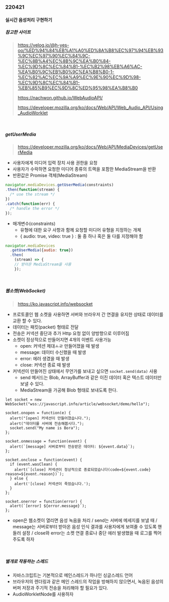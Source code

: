 ### 220421

#### 실시간 음성처리 구현하기

##### 참고한 사이트

> https://velog.io/@h-yes-oo/%ED%94%84%EB%A1%A0%ED%8A%B8%EC%97%94%EB%93%9C%EC%97%90%EC%84%9C-%EC%8B%A4%EC%8B%9C%EA%B0%84-%EC%9D%8C%EC%84%B1-%EC%B2%98%EB%A6%AC-%EA%B0%9C%EB%B0%9C%EA%B8%B0-1-%EC%82%AC%EC%9A%A9%EC%9E%90%EC%9D%98-%EC%9D%8C%EC%84%B1-%EB%85%B9%EC%9D%8C%ED%95%98%EA%B8%B0
>
> https://nachwon.github.io/WebAudioAPI/
>
> https://developer.mozilla.org/ko/docs/Web/API/Web_Audio_API/Using_AudioWorklet

<br>

##### getUserMedia

> https://developer.mozilla.org/ko/docs/Web/API/MediaDevices/getUserMedia

- 사용자에게 미디어 입력 장치 사용 권한을 요청
- 사용자가 수락하면 요청한 미디어 종류의 트랙을 포함한 MediaStream을 반환
- 반환값은 Promise 객체(MediaStream)

```javascript
navigator.mediaDevices.getUserMedia(constraints)
.then(function(stream) {
  /* use the stream */
})
.catch(function(err) {
  /* handle the error */
});
```

- 매개변수(constraints)
  - 유형에 대한 요구 사항과 함께 요청할 미디어 유형을 지정하는 개체
  - { audio: true, video: true } : 둘 중 하나 혹은 둘 다를 지정해야 함

```javascript
navigator.mediaDevices
  .getUserMedia({audio: true})
  .then(
    (stream) => {
    // 받아온 MediaStream을 사용
    });
```

<br>

##### 웹소켓(WebSocket)

> https://ko.javascript.info/websocket

- 프로토콜인 웹 소켓을 사용하면 서버와 브라우저 간 연결을 유지한 상태로 데이터를 교환 할 수 있다.
- 데이터는 패킷(packet) 형태로 전달
- 전송은 커넥션 중단과 추가 Http 요청 없이 양방향으로 이루어짐
- 소켓이 정상적으로 만들어지면 4개의 이벤트 사용가능
  - open: 커넥션 제대ㅗㄹ 만들어졌을 때 발생
  - message: 데이터 수신했을 때 발생
  - error: 에러 생겼을 때 발생
  - close: 커넥션 종료 때 발생
- 커넥션이 만들어진 상태에서 무언가를 보내고 싶으면 `socket.send(data)` 사용
  - send 메서드는 Blob, ArrayBuffer과 같은 이진 데이터 혹은 텍스트 데이터만 보낼 수 있다.
  - MediaStream을 가공해 Blob 형태로 보내도록 한다.

```
let socket = new WebSocket("wss://javascript.info/article/websocket/demo/hello");

socket.onopen = function(e) {
  alert("[open] 커넥션이 만들어졌습니다.");
  alert("데이터를 서버에 전송해봅시다.");
  socket.send("My name is Bora");
};

socket.onmessage = function(event) {
  alert(`[message] 서버로부터 전송받은 데이터: ${event.data}`);
};

socket.onclose = function(event) {
  if (event.wasClean) {
    alert(`[close] 커넥션이 정상적으로 종료되었습니다(code=${event.code} reason=${event.reason})`);
  } else {
    alert('[close] 커넥션이 죽었습니다.');
  }
};

socket.onerror = function(error) {
  alert(`[error] ${error.message}`);
};
```

- open은 웹소켓이 열리면 음성 녹음을 처리 / send는 서버에 메세지를 보낼 때 / message는 서버로부터 받아온 음성 인식 결과를 사용자에게 보여줄 수 있도록 핸들러 설정 / close와 error는 소켓 연결 종료나 중단 에러 발생했을 때 로그를 찍어주도록 하자

<br>

##### 별개로 작동하는 스레드

- 자바스크립트는 기본적으로 메인스레드가 하나인 싱글스레드 언어
- 브라우저의 렌더링과 같은 메인 스레드의 작업을 방해하지 않으면서, 녹음된 음성의 버퍼 저장과 주기적 전송을 처리해야 할 필요가 있다.
- AudioWorkletNode를 사용하자
